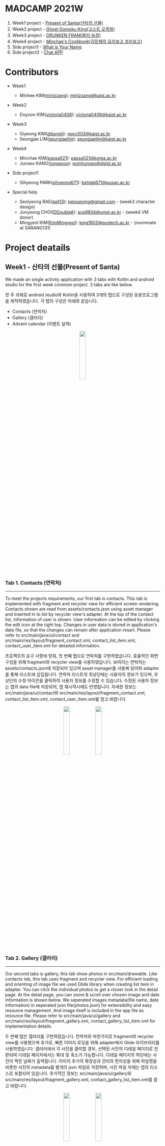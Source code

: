 # MADCAMP 2021W

1. Week1 project - [Present of Santa(산타의 선물)](#week1---산타의-선물present-of-santa)
2. Week2 project - [Ghost Gomoku King(고스트 오목왕)](#week2---고스트-오목왕-ghost-gomoku-king)
3. Week3 project - [DRUNKEN FRAM(꽐라 농장)](#week3---drunken-farm-꽐라-농장)
4. Week4 project - [Minchae's Cookbook(김민채의 요리보고 조리보고)](#김민채-그녀의-요리가-시작된다)
5. Side project1 - [What is Your Name](#sideproject1---2021w-몰입캠프-3분반-이름-맞추기)
6. Side project2 - [Chat APP](#sideproject2---chat-app)

# Contributors

* Week1
    * Minhee KIM(<a href="https://github.com/minizzang">minizzang</a>): minizzang@kaist.ac.kr

* Week2
    * Doyoon KIM(<a href="https://github.com/victoria0406">victoria0406</a>): victoria0406@kaist.ac.kr

* Week3
    * Giyeong KIM(<a href="https://github.com/ddungiii">ddungiii</a>): ggcc503@kaist.ac.kr
    * Seungjae LIM(<a href="https://github.com/seungjaelim">seungjaelim</a>): seungjaelim@kaist.ac.kr

* Week4
    * Minchae KIM(<a href="https://github.com/passa021">passa021</a>): passa021@korea.ac.kr
    * Junseo KANG(<a href="https://github.com/junseooo">junseooo</a>): pointjunseo@dgist.ac.kr

* Side project1
    * Sihyeong PARK(<a href="https://github.com/sihyeong671">sihyeong671</a>): bshlab671@pusan.ac.kr

* Special help
    * Seolyeong BAE(<a href="https://github.com/pell13">pell13</a>): peixueying@gmail.com - (week3 character design)
    * Junyeong CHOI(<a href="https://github.com/DDoubleA">DDoubleA</a>): ace9804@unist.ac.kr - (week4 VM donor)
    * Mingyeol KIM(<a href="https://github.com/KimMingyeol">KimMingyeol</a>): kmg1902@postech.ac.kr - (roommate at SARANG131)

# Project deatails

## Week1 - 산타의 선물(Present of Santa)

We made an single activity application with 3 tabs with Kotlin and android studio for the first week common project.
3 tabs are like below.

첫 주 과제로 android studio와 Kotlin을 사용하여 3개의 탭으로 구성된 응용프로그램을 제작하였습니다.
각 탭의 구성은 아래와 같습니다.

- Contacts (연락처)
- Gallery (갤러리)
- Advent calendar (이벤트 달력)



<p align="center">
  <img width="20%" src="https://user-images.githubusercontent.com/64083281/147923580-bf94fa43-a64d-4c2d-a444-f7f30b380d88.gif" />
</p>

### Tab 1. Contacts (연락처)
***
To meet the projects requirements, our first tab is contacts. This tab is implemented with fragment and recycler view for efficient screen rendering.
Contacts shown are read from assets/contacts.json using asset manager and inserted in to list by recycler view's adapter.
At the top of the contact list, information of user is shown. User information can be edited by clicking the edit icon at the right top.
Changes in user data is stored in application's data file, so that the changes can remain after application resart.
Please refer to src/main/java/ui/contact and src/main/res/layout/fragment_contact.xml, contact_list_item.xml, contact_user_item.xml for detailed information.

프로젝트의 요구 사항에 맞춰, 첫 번째 탭으로 연락처를 구현하였습니다. 효율적인 화면 구성을 위해 fragment와 recycler view를 사용하였습니다. 
보여지는 연락처는 assets/contacts.json에 저장되어 있으며 asset manager를 사용해 읽어와 adapter를 통해 리스트에 삽입됩니다.
연락처 리스트의 최상단에는 사용자의 정보가 있으며, 우상단의 수정 아이콘을 클릭하여 사용자 정보를 수정할 수 있습니다.
수정된 사용자 정보는 앱의 data file에 저장되어, 앱 재시작시에도 반영됩니다.
자세한 정보는 src/main/java/ui/contact와 src/main/res/layout/fragment_contact.xml, contact_list_item.xml, contact_user_item.xml를 참고 바랍니다.


<p align="center">
  <img width="20%" src="https://user-images.githubusercontent.com/64083281/147923726-425695e4-06a3-473b-9142-a108f252904e.gif" />
  <img width="20%" src="https://user-images.githubusercontent.com/64083281/147923890-ac9e4d1a-91c5-4bff-9034-1aa6f21afff3.gif" />
</p>

### Tab 2. Gallery (갤러리)
***
Our second tabs is gallery, this tab show photos in src/main/drawable. Like contacts tab, this tab uses fragment and recycler view. 
For efficient loading and orienting of image file we used Glide library when creating list item in adapter. 
You can click the individual photos to get a closer look in the detail page.
At the detail page, you can zoom & scroll over chosen image and date information is shown below.
We seperated images metadata(file name, date information) in seperated json file(photos.json) for extensibility and easy resource management.
And image itself is included in the app file as resource file.
Please refer to src/main/java/ui/gallery and src/main/res/layout/fragment_gallery.xml, contact_gallery_list_item.xml for implementation details.

두 번째 탭은 갤러리를 구현하였습니다. 연락처와 마찬가지로 fragment와 recycler view를 사용했으며 추가로, 빠른 이미지 로딩을 위해 adapter에서 Glide 라이브러리를 사용하였습니다. 갤러러에서 각 사진을 클릭할 경우, 선택된 사진의 디테일 페이지로 전환되며 디테일 페이지에서는 확대 및 축소가 가능합니다.
디테일 페이지의 하단에는 사진이 찍힌 날짜가 출력됩니다. 이미지 추가의 확장성과 관리의 편의성을 위해 파일명을 비롯한 사진의 metadata를 별개의 json 파일로 저장하며, 사진 파일 자체는 앱의 리소스로 포함되어 있습니다.
추가적인 정보는 src/main/java/ui/gallery와 src/main/res/layout/fragment_gallery.xml, contact_gallery_list_item.xml를 참고 바랍니다.

<p align="center">
  <img width="20%" src="https://user-images.githubusercontent.com/64083281/147918115-c98415bd-decd-4b9c-bcac-82f37e04c55b.gif" />
  <img width="20%" src="https://user-images.githubusercontent.com/64083281/147918348-2e78581e-ddfc-4be6-b43c-3db599517be0.gif" />
</p>

### Tab 3. Advent calendar(이벤트 달력)
***
Last but not least, out final third tab is advent calendar!
An Advent calendar is a special calendar used to count the days of Advent in anticipation of Christmas.
You can open up the ornaments one at a time, one for each day to recieve small but pleasing presents.
You can also enjoy the joyful carol and feel the vibe of christmas.
Checkout the codes at src/main/java/ui/calendar and src/main/res/layout/fragment_calendar.xml to see how this is done.
Every ornament images used are carefully hand-drawn by **Minhee Kim** a.k.a. **minizzang**.
You can get a pleasant gift if you open the presents in right order.
```
You better watch out!
You better not cry!
You better not pout!
I'm telling you why,
Santa Claus is coming to town
He's making a list!
He's checking it twice!
He's gonna find out who's naughty or nice
Santa Claus is coming to town
```

마지막 자유 주제 탭은 재림절 달력을 만들어보았습니다. 재림절 달력은 크리스마스를 기다리며 하루에 하나씩 작은 선물을 열어볼 수 있는 달력입니다.
또한, 이 탭에서는 즐거운 캐럴을 들으며 연말 분위기에 흠뻑 취할 수 있습니다. 
자세한 구현은 src/main/java/ui/calendar와 src/main/res/layout/fragment_calendar.xml의 코드를 참고해주시길 바랍니다.
사용된 모든 장식품 이미지는 **김민희(minizzang)** 께서 손수 그리신 이미지입니다.
나쁜 아이는 선물을 받을 수 없어용~
```
울면 안 돼!
울면 안 돼!
산타할아버지는 우는 아이에겐
선물을 안 주신대
산타할아버지는 알고 계신대
누가 착한 앤지 나쁜 앤지
오늘밤에 다녀가신대
잠 잘 때나 일어날 때
짜증날 때 장난할 때도
산타할아버지는
모든 것을 알고 계신대
```

<p align="center">
  <img width="20%" src="https://user-images.githubusercontent.com/64083281/147918646-ff2b80be-012d-47e2-b896-f93a1d6e0557.gif" />
  <img width="20%" src="https://user-images.githubusercontent.com/64083281/147918804-d5541c9d-3351-426f-9702-98702958f285.gif" />
</p>

### Credit
+ Minhee Kim(minizzang): minizzang@kaist.ac.kr
+ Huijong Jeong(huijjj): hui0213@postech.ac.kr

****** 

## Week2 - 고스트 오목왕 (Ghost Gomoku King)
몰입캠프 2주차 과제로 실시간 오목 게임을 만들었습니다.
안드로이드 스튜디오와 코틀린을 사용하여 사용자 응용프로그램을 만들었으며, Node.js와 express를 사용하여 서버를 구축하였습니다.
추가적으로, 실시간 통신과 데이터 저장을 위해 socket.io와 MySQL을 사용하였으며, 사용자 로그인을 위해 카카오 SDK를 사용하였습니다.


We made real time five-in-a-row(gomoku) game for mad camp week 2 project.
We used android studio and Kotlin for making client application, and Node.js and express for server.
MySQL and socket.io are additionally used for real time communication and storing data.
Kakao SDK is used for user log-in.

## Credit
+ 박도윤(victoria0406): victoria0406@kaist.ac.kr
+ 정희종(huijjj): hui0213@postech.ac.kr

<img width="100%" src="https://user-images.githubusercontent.com/64083281/148896176-c1755e2e-826b-482c-b417-757c537e2d97.gif" />
<p align="center"><em>지금, 치타가 달리기 시작했다.</em></p>
<p align="center"><em>At the moment, the cheetah is on it's way.</em></p>

## Front-End (android studio, Kotlin)
사용자 응용 프로그램은 크게 3개의 화면으로 구성되어 있으며 구성은 아래와 같습니다.


Client application is consisted of following 3 activities.

+ 로그인 화면 (Log-in page)
+ 로비 화면 (Lobby page)
+ 대기 화면 (Waiting page)
+ 게임 화면 (Game page)

### 로그인 화면 (Log-in page)
<p align="center">
    <img width="30%" src="https://user-images.githubusercontent.com/81007362/148932226-ee8578b1-caeb-4166-8688-7d4fb4250183.gif"/>
</p>

카카오 SDK에서 제공하는 API를 사용하여 로그인을 할 수 있는 페이지입니다.

You can log in using your kakao account. This is done by API provieded by kakao SDK.

### 로비 화면 (Lobby page)
<p align="center">
    <img width="30%" src="https://user-images.githubusercontent.com/81007362/148932234-b15b7aec-0f13-4dfd-a6ea-c156e18eda84.gif"/>
    <img width="30%" src="https://user-images.githubusercontent.com/64083281/148900089-8115122c-c1f3-4ba6-9aed-77969a907ede.gif"/>
    <img width="30%" src="https://user-images.githubusercontent.com/81007362/148931735-02dc0a8c-4ba6-402f-b343-764e97b58d33.gif"/>
</p>

로그인 이후, 현재 참여 가능한 방들과 전체 랭킹을 확인할 수 있는 화면입니다.
좌측의 사이드 탭을 열어 자신의 프로필 이미지와 이름, 그리고 승리 횟수와 패배 횟수를 확인할 수 있습니다.
상단의 텍스트 입력창에 방 이름을 입력해 방에 참석하거나, 방 목록의 방을 클릭해 게임을 시작할 수 있습니다. 방 리스트 우 상단의 새로고침 버튼을 눌러 목록을 새로고침할 수 있습니다.
아래의 랭킹에선 총 승률을 기준으로 1, 2, 3등을 확인 할 수 있습니다. 유저 정보와 랭킹 정보는 http GET 요청을 통해, 방의 목록은 socket 통신을 통해 서버로부터 받아옵니다.
사이드뷰 하단의 로그아웃 버튼을 클릭해 로그아웃 할 수 있습니다.

This page is main lobby of your application. After logging in with kakao account in log-in page, you can see joinable rooms and ranking in this page.
You can see your profile image, name, and win lose count at side view by opening the side view at the top left.
You can either enter room name at the text input and click go button or click room at the list to start the game.
You can refresh the list with the refresh button at the top right of the list.
You can see the top 3 rankers at the bottom-side of the page according to win rate.
User data and Ranking data is fetched from the server using http GET request, and room list is fetch by socket communication.
You can log out via log out button at the bottom of the side view.

### 대기 화면 (Waiting page)
<p align="center">
    <img width="30%" src="https://user-images.githubusercontent.com/64083281/148902084-99e9fdcd-4a11-44b1-a36f-ab572730d48f.gif" />
</p>

방을 생성한 이후, 상대가 들어올 때까지 대기하는 화면입니다. 유서 깊은 포켓몬 게임의 방식을 오마주하여 별도의 준비 버튼 없이 상대가 들어오고 눈이 마주치자마자 승부가 시작되므로,
대기 화면에서는 항상 긴장을 늦추지 말아야 합니다. 긴장감 조성을 돕기 위해 대기실에서는 웅장한 음악이 재생되며,
해당 음악은 전체 앱 컨셉을 따온 고스트 바둑왕의 대국 장면에 삽입된 음악입니다.

After creating a room, you have to wait in this page until the opponent joins. Following the fashion of good old Pokémon game, the match starts as soon as the opponent comes
without any additional ready logic. You should keep on your toe since you have no idea when will the opponent join. To help you to maintain your intention magnificent background music is played.
This music is from japanese animation *Hikaru's Go*.

### 게임 화면 (Game page)
<p align="center">
    <img width="30%" src="https://user-images.githubusercontent.com/64083281/148900924-dea911e4-08b4-4878-b381-5c7a264b8dd6.gif" />
    <img width="30%" src="https://user-images.githubusercontent.com/64083281/148901737-2d631c7d-234c-4db4-b1ce-52aba2944529.gif" />
</p>

실제 게임이 진행되는 화면이며, 바둑판을 클릭하여 착수할 수 있습니다. 규칙으로는 국제 표준 오목 규칙인 _*고모쿠룰*_ 을 채택하였습니다. 
더 나은 사용자 경험을 위해, 바둑판은 바둑판계의 에르메스인 *비자나무* 의 이미지를 사용했습니다.
바둑알로 대화를 나누는 수담이 가능한 바둑과 달리, 오목에서는 대화를 통한 교란 역시 전략의 한 요소로 사용될 수 있으므로 채팅 기능을 구현하였습니다.
채팅은 우 하단의 채팅버튼을 눌러 생성되는 팝업에서 진행할 수 있습니다. 착수와 채팅은 socket 통신을 통해 구현되었습니다.
채팅 기능을 통해 마법의 문장을 입력할 경우 게임에서 승리하는 이스터에그가 존재합니다.

This page is the page where the actual game is done. For our gomoku game, we used the global standard _*gomoku rule*_.
You can set your stone by clicking the desired position at the Go board. For better user experience, we used *japanese nutmeg-yew's* image.
*Japanese nutmeg-yew* is the tree used to make a high-end state of an art Go board in real world.
Since distracting opponent with deft eloquence is part of the strategy in gomoku, we implemented chatting for you to test your skills.
Setting stone and Chatting function is implemented via socket.io.
There exists a magical secret sentence that you can send via chat and win in any situation. Try it out! 

## Back-End (Node.js, express, MySQL, http, socket.io)
Node.js 환경 위에서 express로 서버를 구축하였으며 클라이언트와의 통신을 위해 http와 socket.io를 사용합니다. 유저 정보 저장을 위한 데이터베이스로는 MySQL을 사용합니다.
자세한 설명은 아래의 코드와 주석을 참고 바랍니다.

We used express to create a server running on Node.js. To communicate with the client, we used http and socket.io. And last but not least, we used MySQL to store user data.
please refer to comments and code below for detailed infromation.

전체 코드는 다음 repository에서 확인 할 수 있습니다.

Whole code is at the following repository.

https://github.com/huijjj/MADCAMP-2021W/tree/master/week2/server

```
const express = require('express');
const app = express();
const http = require('http').createServer(app);
const io = require('socket.io')(http);

app.use(express.urlencoded({extended: true}));
app.use(express.json());

const PORT = 443;
let roomSet = new Map(); // data structure for managing on going rooms

// db setting
const mysql = require('mysql');
const con = mysql.createConnection({
    host: 'localhost',
    user: 'root',
    password: '1234',
    database: 'express_db'
});

con.connect(function(err) {
    if(err) {
        throw err;
    }
});
        
// get user data with kakao id
// if user does not exists return empty array
// else return user data
app.get('/users/:kid', (req, res) => {
    const sql = `SELECT * FROM users WHERE id='${req.params.kid}'`;
    con.query(sql, function(err, result) {
        if (err) {
            throw err;
        }
        res.json({ user : result }); // sends empty list if user is not a member [] [{id: 1, name: "정희종", ... }]
    });
});

// get best 3 users according to win rate
app.get('/rank', (_, res) => {
    const sql = "SELECT * FROM users";
    con.query(sql, function(err, result) {
        if (err) {
            throw err;
        }
        const rank = result;
        rank.sort((a, b) => {
            const a_winrate = (a.win + a.lose) === 0 ? -1 : a.win / (a.win + a.lose);
            const b_winrbte = (b.win + b.lose) === 0 ? -1 : b.win / (b.win + b.lose);
            return a_winrate == b_winrbte ? (a.win == b.win ? (a.lose < b.lose ?  -1 : 1 ) : a.win > b.win ? -1 : 1) : (a_winrate > b_winrbte ? -1 : 1);
        });
        const ret = rank.slice(0, 3);
        res.json({ rank : rank });
    });
});

// for adding new user in DB
app.post('/users', (req, res) => {
    const kid = Number(req.body.kid);
    const name = String(req.body.name);
    const sql = "INSERT INTO users(id, name, win, lose) VALUES(?, ?, ?, ?)";
    con.query(sql, [ kid, name, 0, 0 ], function(err, result) {
        if(err) {
            throw err;
        }
        res.send(result);
    });
});

io.on('connection', (socket) => {

    // handling join event
    socket.on('join', (room, name, kid) => {
        if(roomSet.has(room)) { // if this room already exist
            if(roomSet.get(room).length == 1) { // able to join
                roomSet.set(room, [ roomSet.get(room)[0], { id: socket.id, name: name, kid: kid } ]); // update room data structure
                socket.join(room); // join socket to given room
                io.to(roomSet.get(room)[0].id).emit('start', "black", roomSet.get(room)[1].name);
                io.to(roomSet.get(room)[1].id).emit('start', "white", roomSet.get(room)[0].name);
            }
            else { // room already occupied
                io.to(socket.id).emit('invalid room name'); // send error message to client, client should handle this error event
            }
        }
        else {  // room does not exist
            // create and join
            socket.join(room);
            roomSet.set(room, [{ id: socket.id, name: name, kid: kid }]);
        }
    });
    
    // handling rejoin event
    socket.on('rejoin', (room) => {
        // client re-joins the room after activity change for 
        socket.join(room);
    });

    // handling leave event
    socket.on('leave', (room) => {
        socket.leave(room); // leave room
        if(roomSet.has(room)) {
            if(roomSet.get(room).length == 1) {
                roomSet.delete(room); // update room data structure
            }
        }
    });
  
    // handling set go event
    socket.on('set go', (room, color, X, Y) => {
        io.to(room).emit('set go', color, X, Y);
    });

    // handling game end event
    socket.on('game end',(room, winner)=>{
        io.to(room).emit('game result', winner); // send game results to client
        roomSet.delete(room); // update room data structure
    });

    // handling win event
    socket.on('win', (kid) => {
        // get use data
        const get_sql = `SELECT * FROM users WHERE id='${kid}'`;
        con.query(get_sql, function(err, result) {
            if (err) { // can't get user data from db
                throw err;
            }
            if(result.length == 1) { // if fetching user data from db is successful
                // update db
                const win = Number(result[0].win) + 1;
                const patch_sql = `UPDATE users SET win=${win} WHERE id='${kid}'`;
                con.query(patch_sql, function(err, _) {
                    if(err) {
                        throw err;
                    }
                });
            }
        });
    });

    // handling lose event
    socket.on('lose', (kid) => {
        // get user data
        const get_sql = `SELECT * FROM users WHERE id='${kid}'`;
        con.query(get_sql, function(err, result) { // can't get user data from db
            if (err) { // can't get user data from db
                throw err;
            }
            if(result.length == 1) { // if fetching user data from db is successful
                // update db
                const lose = Number(result[0].lose) + 1;
                const patch_sql = `UPDATE users SET lose=${lose} WHERE id='${kid}'`;
                con.query(patch_sql, function(err, _) {
                    if(err) {
                        throw err;
                    }
                });
            }
        });
    });

    // handling room event
    socket.on('rooms', () => {
        const ret = []
        const nameRet = []
        roomSet.forEach((v, k, _) => { // find joinable rooms
            if(v.length === 1) {
                ret.push(k);
                nameRet.push(v[0].name);
            }
        });
        io.to(socket.id).emit('rooms', ret, nameRet);
    });

    // handling msg event
    socket.on('msg', (room, name, msg) => {
        console.log("(msg)", room, name, msg);
        io.to(room).emit(name, msg);
    });

    // handling disconnect event
    socket.on('disconnect', async () => {
        console.log(socket.id, "(disconnect)");
    });
});

http.listen(PORT, () => {
    console.log(`listening to port ${PORT}`);
});
```

******

## Week3 - DRUNKEN FARM (꽐라 농장)

<div>
  <img width="25%" src="https://user-images.githubusercontent.com/64083281/149874704-27812e65-86e1-4848-9b1e-249e3d6d02f0.gif" />
  <img width="25%" src="https://user-images.githubusercontent.com/64083281/149874703-40b41f5e-d272-4097-9b02-734202a5c63f.gif" />
  <img width="25%" src="https://user-images.githubusercontent.com/64083281/149874702-67829a93-29e8-4680-b195-24abe5d9f725.gif" />
</div>
<p align="center"><em>special thanks to gifted artist, SEOLYEONG BAE(<a href="https://github.com/pell13">pell13</a>, peixueying@gmail.com)</em></p>

----

<p align="center"><em>평화로운 카이스트, 어느날 시험지가 바뀌는 사건이 발생했다.</em></p>
<p align="center"><em>류 교수님께서, 대학원 시험지를 학부생에게 주고 만 것이었다...</em></p>
<br>
<p align="center"><em>보기만 해도 정신이가 아찔해지는 난이도에 학부생들은 그만 정신을 잃고 말았다.</em></p>
<p align="center"><em>더 이상 맨 정신으로 살아갈 수 없게 되어 버린 그들은 동물이 되고 마는데...</em></p>
<br>
<p align="center"><em>그들을 무사히 창업 휴학의 유혹과 급성 알콜 중독으로부터 지켜내어 무사히 졸업을 시켜보자!</em></p>


## Credit
+ Giyeong KIM(<a href="https://github.com/ddungiii">ddungiii</a>): ggcc503@kaist.ac.kr
+ Huijong JEONG(<a href="https://github.com/huijjj">huijjj</a>): hyojadong_bulhyoja@kaist.ac.kr
+ Seungjae LIM(<a href="https://github.com/SeungjaeLim">seungjaelim</a>): seungjaelim@kaist.ac.kr

******

## 김민채, 그녀의 요리가 시작된다..!

사이트 주소 : http://192.249.18.176/ (no longer available)

<img width="100%" src="https://user-images.githubusercontent.com/64083281/150281161-e6b3f787-b1a5-4edf-b49d-9fed4cf73c18.gif" />

---
## Week4 - Minchae's Cookbook (김민채의 요리보고 조리보고)

|main|
|--|
|<img src="https://user-images.githubusercontent.com/96764875/151125184-7c7eafd0-5262-452b-a0a3-8537d341a1d9.gif" />|

- 처음 링크에 접속하였을 때 화면입니다.
  - 요리를 시작하는 사람들을 위해 자신만의 레시피를 저장할 수 있는 사이트를 구현하였습니다.
  - 로그인과 회원가입을 통해 사이트를 이용할 수 있도록 하였습니다.

|login|
|--|
|<img src="https://user-images.githubusercontent.com/96764875/151126733-d796b097-2cf6-424d-a788-3a352a8393e9.gif" />|

- `기존 회원이신가요?` 링크를 누를 경우 로그인 화면으로 넘어갑니다.
  - input 칸에 ID와 PW를 입력받아 db에 존재하는 회원일 경우 로그인이 완료되고 홈 화면으로 넘어갑니다.
  - 실수로 로그인 화면에 들어온 사람들을 위하여 `아이디가 없으신가요?` 링크를 누를 경우 회원가입 화면으로 넘어갈 수 있도록 하였습니다.

|register|
|--|
|<img src="https://user-images.githubusercontent.com/96764875/151126489-3deaf822-f7ea-4c99-bac5-7d99a77263d5.gif" />|

- `신규 회원이신가요?` 링크를 누를 경우 회원가입 화면으로 넘어갑니다.
  - 회원가입 화면에서는 ID, PW, Nickname을 받고, PW의 경우 같은 비밀번호를 한 번 더 입력받아 올바르게 입력하였는지 확인합니다.
  - Nickname의 경우 홈 화면에서 Nickname을 통해 사용자를 환영하는 문구를 볼 수 있습니다.

---
### 기능 소개

|home|
|--|
|<img src="https://user-images.githubusercontent.com/63199133/151129931-f130cd39-b518-4baf-9d7f-fcd24437e402.png" />|

- 로그인이 성공한 후의 화면입니다. url로 사용자의 ID를 받기 때문에 아이디 별로 고유의 웹사이트를 띄우게 됩니다.
  - 우측 상단에는 회원가입에서 설정한 Nickname으로 사용자를 반겨줍니다. 또한 옆의 로그아웃 버튼을 통해 다른 사용자로 로그인할 수 있습니다.
  - 수평으로 정렬된 하얀색 배경의 레시피는 즐겨찾기 기능으로 추가해놓은 레시피들입니다.
  - 수직으로 정렬된 푸른색 배경의 레시피는 사용자가 저장한 모든 레시피들입니다.

|search|
|--|
|<img src="https://user-images.githubusercontent.com/96764875/151154776-467bf5a1-474e-43f2-877e-680d3ffe9612.gif" />|

- 수직 방향으로 정렬해놓은 레시피의 상단에 있는 돋보기 모양을 누르면 검색이 가능합니다.
  - 사용자가 저장해놓은 레시피들 중 알고 싶은 요리 레시피를 확인할 수 있습니다.

|add|
|--|
|<img src="https://user-images.githubusercontent.com/96764875/151155035-91331fd2-55bc-4320-b7f4-e245551b08f6.gif" />|

- 우측 하단에 존재하는 플러팅 버튼을 통해 레시피를 추가할 수 있도록 하였습니다.
  - 레시피 등록의 경우 사진, 제목, 메모, 재료, 과정을 작성할 수 있습니다.
  - 이 모든 정보는 db에 저장되어 다음에 이 레시피를 보고 싶다면 바로 볼 수 있습니다.
  - 재료와 과정의 경우 문구 작성 후 십자 모양의 버튼을 누르면 곧바로 추가되는 모습을 확인할 수 있습니다.
  - 이들을 다시 삭제하고 싶다면 생성된 아이템을 클릭하면 곧바로 삭제가 가능합니다.

---
### 레시피 세부사항 소개
|detail|
|--|
|<img src="https://user-images.githubusercontent.com/96764875/151156448-36775408-9bd4-4c90-961b-5ceec45e6ce0.gif" />|

- add 버튼으로 추가한 레시피들을 확인할 수 있는 화면입니다.
  - 홈 화면에서 볼 수 있는 레시피들을 클릭할 경우 detail 화면으로 넘어와 저장해놓은 요리 이름, 메모, 재료, 과정을 볼 수 있습니다.
  - 요리 이름 옆에는 버전을 선택할 수 있는 `dropdown menu`가 있는데, 이를 통해 버전별 재료와 과정의 상황을 확인할 수 있습니다.
  - 우측 상단에 있는 메뉴 버튼을 누르면 여러 버튼이 나옵니다. 레시피가 여러 버전이 있는 경우 5개의 버튼이 나오고 버전이 하나인 경우에는 4개의 버튼이 나옵니다.
  - 하나의 직선만 있는 버튼을 클릭할 경우 현재 버전을 삭제합니다.
  - 여러 직선이 있는 버튼을 클릭할 경우 이 레시피 전체를 삭제합니다.

|chart|
|--|
|<img src="https://user-images.githubusercontent.com/96764875/151156331-eb0ee2ea-8315-4396-bec2-b416e578c842.gif" />|

- 꺾은 선 모양의 버튼을 클릭할 경우 버전 별로 사용된 재료의 추이를 볼 수 있는 그래프를 볼 수 있습니다.

|add version|
|--|
|<img src="https://user-images.githubusercontent.com/96764875/151155884-a1fa4c9e-ecd1-4b30-b1bd-86cdf34941e6.gif" />|


- 펜 모양의 버튼을 클릭할 경우 이 레시피의 다음 버전을 추가할 수 있습니다.

---
### Credit

+ 강준서(<a href="https://github.com/junseooo">junseooo</a>): pointjunseo@dgist.ac.kr
+ 김민채(<a href="https://github.com/passa021">passa021</a>): passa021@korea.ac.kr
+ 정희종(<a href="https://github.com/huijjj/">huijjj</a>): hui0213@postech.ac.kr

******

## sideproject1 - 2021W 몰입캠프 3분반 이름 맞추기

<a href="https://huijjj.github.io/what-is-your-name/">3분반 친구들의 이름을 외워 보아요</a>

******

## sideproject2 - chat-app
Simple chatting app using node and socket.io

Change the IP at /client/src/App.js line 10 to your IP before running the codes.

### Simple setup

#### Client
```
cd ./client
npm start
```

#### Server
```
cd ./server
node app.js
```